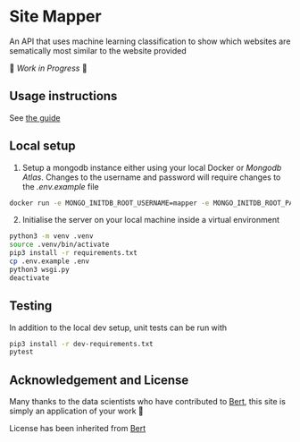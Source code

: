 # Site Mapper

An API that uses machine learning classification to show which websites are
sematically most similar to the website provided

:construction: _Work in Progress_ :construction:

## Usage instructions

See [the guide](./docs/guide.md)

## Local setup

1. Setup a mongodb instance either using your local Docker or _Mongodb Atlas_. Changes to the username and password will require changes to the _.env.example_ file

```bash
docker run -e MONGO_INITDB_ROOT_USERNAME=mapper -e MONGO_INITDB_ROOT_PASSWORD=mapper-password -p 27017:27017 mongo
```

2. Initialise the server on your local machine inside a virtual environment

```bash
python3 -m venv .venv
source .venv/bin/activate
pip3 install -r requirements.txt
cp .env.example .env
python3 wsgi.py
deactivate
```

## Testing

In addition to the local dev setup, unit tests can be run with

```bash
pip3 install -r dev-requirements.txt
pytest
```

## Acknowledgement and License

Many thanks to the data scientists who have contributed to [Bert](https://github.com/google-research/bert), this site is simply an application of your work :green_heart:

License has been inherited from [Bert](https://github.com/google-research/bert/blob/master/LICENSE)

